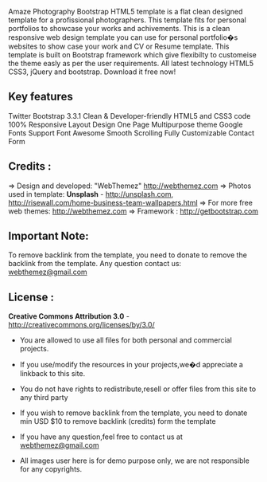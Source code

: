 Amaze Photography Bootstrap HTML5 template is a flat clean designed template for a profissional photographers. This template fits for personal portfolios to showcase your works and achivements. This is a clean responsive web design template you can use for personal portfolio�s websites to show case your work and CV or Resume template. This template is built on Bootstrap framework which give flexibilty to customeise the theme easly as per the user requirements. All latest technology HTML5 CSS3, jQuery and bootstrap. Download it free now!

Key features
-------------
Twitter Bootstrap 3.3.1
Clean & Developer-friendly HTML5 and CSS3 code
100% Responsive Layout Design
One Page
Multipurpose theme
Google Fonts Support
Font Awesome 
Smooth Scrolling 
Fully Customizable
Contact Form


Credits :
-------
=> Design and developed: "WebThemez"  http://webthemez.com
=> Photos used in template: **Unsplash** - http://unsplash.com, http://risewall.com/home-business-team-wallpapers.html
=> For more free web themes: http://webthemez.com
=> Framework : http://getbootstrap.com

Important Note:
---------------
To remove backlink from the template, you need to donate to remove the backlink from the template.
Any question contact us: webthemez@gmail.com


License :
-------
**Creative Commons Attribution 3.0** - http://creativecommons.org/licenses/by/3.0/

- You are allowed to use all files for both personal and commercial projects.

- If you use/modify the resources in your projects,we�d appreciate a linkback to this site.

- You do not have rights to redistribute,resell or offer files from this site to any third party

- If you wish to remove backlink from the template, you need to donate min USD $10 to remove backlink (credits) form the template

- If you have any question,feel free to contact us at webthemez@gmail.com

- All images user here is for demo purpose only, we are not responsible for any copyrights.